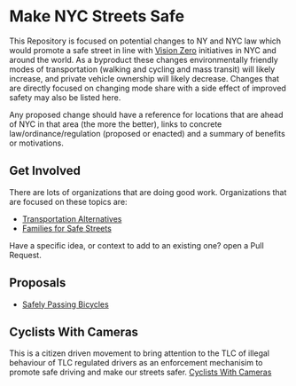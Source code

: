 # Make NYC Streets Safe

This Repository is focused on potential changes to NY and NYC law which would promote a safe street in line with [Vision Zero](http://www.nyc.gov/VisionZero) initiatives in NYC and around the world. As a byproduct these changes environmentally friendly modes of transportation (walking and cycling and mass transit) will likely increase, and private vehicle ownership will likely decrease. Changes that are directly focused on changing mode share with a side effect of improved safety may also be listed here.

Any proposed change should have a reference for locations that are ahead of NYC in that area (the more the better), links to concrete law/ordinance/regulation (proposed or enacted) and a summary of benefits or motivations.

## Get Involved

There are lots of organizations that are doing good work. Organizations that are focused on these topics are:

* [Transportation Alternatives](https://www.transalt.org/)
* [Families for Safe Streets](http://familiesforsafestreets.org/)

Have a specific idea, or context to add to an existing one? open a Pull Request.

## Proposals

* [Safely Passing Bicycles](safely_passing_bicycles.md)

## Cyclists With Cameras

This is a citizen driven movement to bring attention to the TLC of illegal behaviour of TLC regulated drivers as an enforcement mechanisim to promote safe driving and make our streets safer. [Cyclists With Cameras](cyclists_with_cameras.md)

